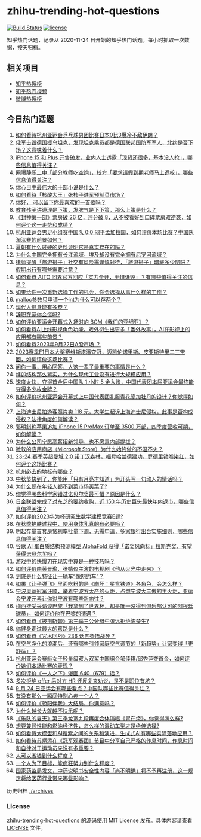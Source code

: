 # zhihu-trending-hot-questions

[![Build Status](https://github.com/justjavac/zhihu-trending-hot-questions/workflows/ci/badge.svg?branch=master)](https://github.com/justjavac/zhihu-trending-hot-questions/actions)
[![license](https://img.shields.io/github/license/justjavac/zhihu-trending-hot-questions)](https://github.com/justjavac/zhihu-trending-hot-questions/blob/master/LICENSE)

知乎热门话题，记录从 2020-11-24
日开始的知乎热门话题。每小时抓取一次数据，按天[归档](./archives)。

## 相关项目

- [知乎热搜榜](https://github.com/justjavac/zhihu-trending-top-search)
- [知乎热门视频](https://github.com/justjavac/zhihu-trending-hot-video)
- [微博热搜榜](https://github.com/justjavac/weibo-trending-hot-search)

## 今日热门话题

<!-- BEGIN -->
<!-- 最后更新时间 Mon Sep 25 2023 07:16:18 GMT+0800 (China Standard Time) -->

1. [如何看待杭州亚运会乒乓球男团比赛日本0比3爆冷不敌伊朗？](https://www.zhihu.com/question/623603975)
1. [俄军击毁德国援乌坦克，发现坦克乘员都是德国联邦国防军军人，北约是否下场？这意味着什么？](https://www.zhihu.com/question/623558845)
1. [iPhone 15 和 Plus 开售破发，业内人士透露「现货还很多，基本没人抢」，哪些信息值得关注？](https://www.zhihu.com/question/623569335)
1. [网曝静乐二中「部分教师吃空饷」，校方「要求请假到期老师马上返校」，哪些信息值得关注？](https://www.zhihu.com/question/622574230)
1. [你心目中最伟大的十部小说是什么？](https://www.zhihu.com/question/21405569)
1. [如何看待「核酸大王」张核子进军预制菜市场？](https://www.zhihu.com/question/622366703)
1. [你好， 可以留下你最喜欢的一首歌吗？](https://www.zhihu.com/question/623430832)
1. [教育孩子讲道理是下策，发脾气是下下策，那么上策是什么？](https://www.zhihu.com/question/622878648)
1. [《封神第一部》票房破 26 亿，评分破 8，从不被看好到口碑票房双逆袭，如何评价这一走势和成绩？](https://www.zhihu.com/question/622726761)
1. [杭州亚运会男足小组赛中国队 0:0 闷平孟加拉国，如何评价本场比赛？中国队淘汰赛的前景如何？](https://www.zhihu.com/question/623581256)
1. [夏朝有什么过硬的史料证明它是真实存在的吗？](https://www.zhihu.com/question/31077636)
1. [为什么中国完全拥有长江流域，埃及却没有完全拥有尼罗河流域？](https://www.zhihu.com/question/622715700)
1. [律师提醒「旅游搭子」社交有风险需谨慎对待，「旅游搭子」暗藏多少陷阱？假期出行有哪些需要注意？](https://www.zhihu.com/question/623264443)
1. [如何看待 AITO 问界官方回应「实力全开，无惧诋毁」？有哪些值得关注的信息？](https://www.zhihu.com/question/623282954)
1. [如果给你一次重新选择工作的机会，你会选择从事什么样的工作？](https://www.zhihu.com/question/622550006)
1. [malloc参数只申请一个int为什么可以存两个？](https://www.zhihu.com/question/620362723)
1. [现代人健身能有多卷？](https://www.zhihu.com/question/622758246)
1. [辞职在家你会慌吗?](https://www.zhihu.com/question/620537054)
1. [如何评价亚运会开幕式入场时的 BGM《我们的亚细亚》？](https://www.zhihu.com/question/623471201)
1. [如何看待AI上线影视角色功能，戏外衍生出更多「番外故事」，AI在影视上的应用都有哪些前景？](https://www.zhihu.com/question/623567240)
1. [如何看待2023年9月22日A股市场 ？](https://www.zhihu.com/question/623249739)
1. [2023赛季F1日本大奖赛维斯塔潘夺冠，迈凯伦诺里斯、皮亚斯特里二三带回，如何评价这场比赛？](https://www.zhihu.com/question/623551027)
1. [问你一事，用心回答，人这一辈子最重要的事情是什么？](https://www.zhihu.com/question/622686120)
1. [榫卯结构那么紧实，为什么现代工业没有进行大规模应用？](https://www.zhihu.com/question/271098355)
1. [速度太快，夺得首金后中国队 1 小时 5 金入账，中国代表团本届亚运会最终能夺得多少枚金牌？](https://www.zhihu.com/question/623544915)
1. [如何评价杭州亚运会开幕式上中国代表团礼服青花瓷加牡丹的设计？你觉得如何？](https://www.zhihu.com/question/623470399)
1. [上海迪士尼拍游客照片卖 118 元，大学生起诉上海迪士尼侵权，此事是否构成侵权？法律角度如何解读？](https://www.zhihu.com/question/623469561)
1. [郭明錤称苹果追加 iPhone 15 ProMax 订单至 3500 万部，四季度营收可期，如何解读？](https://www.zhihu.com/question/623461400)
1. [为什么公司宁愿高薪招新领导，也不愿意内部提拔？](https://www.zhihu.com/question/622566930)
1. [微软的应用商店（Microsoft Store）为什么始终做的不温不火？](https://www.zhihu.com/question/572483329)
1. [23-24 赛季英超曼城 2:0 诺丁汉森林，福登哈兰德建功，罗德里锁喉染红，如何评价这场比赛？](https://www.zhihu.com/question/623474763)
1. [杭州必去的地标有哪些？](https://www.zhihu.com/question/622234235)
1. [中秋节快到了，你能用「只有月亮才知道」为开头写一句动人的情话吗？](https://www.zhihu.com/question/621948959)
1. [为什么现在年轻人都不到菜市场买菜了?](https://www.zhihu.com/question/615918682)
1. [你觉得哪些科学家错过诺贝尔奖最可惜？原因是什么？](https://www.zhihu.com/question/622723518)
1. [日企联盟完成了对东芝的要约收购，近 150 年历史巨头最快年内退市，哪些信息值得关注？](https://www.zhihu.com/question/623540948)
1. [如何评价2023华为杯研究生数学建模竞赛E题?](https://www.zhihu.com/question/623221220)
1. [在秋季护肤过程中，使用身体乳真的有必要吗？](https://www.zhihu.com/question/621515331)
1. [明起存量首套房贷利率批量下调，无需申请，多家银行出台实施细则，哪些信息值得关注？](https://www.zhihu.com/question/623542037)
1. [谷歌 AI 蛋白质结构预测模型 AlphaFold 获得「诺奖风向标」拉斯克奖，有望获得诺贝尔奖吗？](https://www.zhihu.com/question/623254961)
1. [游戏中的快慢刀在现实中算是一种技巧吗？](https://www.zhihu.com/question/623245752)
1. [如何评价由黄景瑜、张婧仪主演的电视剧《他从火光中走来》？](https://www.zhihu.com/question/622602638)
1. [到底是什么特征让一辆车“像网约车”？](https://www.zhihu.com/question/622746088)
1. [如果《让子弹飞》里面吃粉的是《崩坏：星穹铁道》各角色，会怎么样？](https://www.zhihu.com/question/622683592)
1. [宁波奥运冠军汪顺，举着宁波方太产的火炬，点燃宁波大丰做的主火炬，亚运会宁波元素让你对宁波有哪些新向往？](https://www.zhihu.com/question/623549642)
1. [梅西接受采访谈巴黎「我拿到了世界杯，却是唯一没得到俱乐部认可的阿根廷球员」，如何评价他在巴黎的遭遇？](https://www.zhihu.com/question/623204278)
1. [如何看待《披荆斩棘》第三季三公分组中张远拒绝陈楚生?](https://www.zhihu.com/question/623388637)
1. [你健身走过最大的弯路是什么？](https://www.zhihu.com/question/622493029)
1. [如何看待《咒术回战》236 话五条悟战死？](https://www.zhihu.com/question/622923545)
1. [在空气净化的浪潮后，还有哪些引领家庭空气调节的「新趋势」让家变得「更舒适」？](https://www.zhihu.com/question/623079292)
1. [杭州亚运会赛艇女子轻量级双人双桨中国组合邹佳琪/邱秀萍夺首金，如何评价她们本场比赛的表现？](https://www.zhihu.com/question/623538467)
1. [如何评价《一人之下》漫画 640（679）话？](https://www.zhihu.com/question/623216167)
1. [多次拒绝 offer 后对方 HR 还反复来劝说，是不是职位有坑？](https://www.zhihu.com/question/622558837)
1. [9 月 24 日亚运会有哪些看点？中国队哪些比赛值得关注？](https://www.zhihu.com/question/623537604)
1. [有没有那么一瞬间特别心疼一个人？](https://www.zhihu.com/question/435939168)
1. [如何评价《骄阳伴我》大结局，你满意吗？](https://www.zhihu.com/question/622471284)
1. [为什么越长大就越不快乐呢？](https://www.zhihu.com/question/616246227)
1. [《乐队的夏天》第三季龙宽九段再度合体演唱《胃在烧》，你觉得怎么样?](https://www.zhihu.com/question/623348626)
1. [想要兼顾性能和燃油经济性，怎么样的混动车型才是绝佳选择?](https://www.zhihu.com/question/623547614)
1. [如何看待大模型和AI搜索之间的关系和演进，生成式AI有哪些实际落地应用？](https://www.zhihu.com/question/623104831)
1. [如何看待苏炳添在《冠军观赛团》节目中分享自己严格的作息时间，作息时间和自律对于运动员来说有多重要？](https://www.zhihu.com/question/623501024)
1. [人可以省钱到什么程度？](https://www.zhihu.com/question/613042312)
1. [一个人为了目标，能疯狂努力到什么程度？](https://www.zhihu.com/question/35306101)
1. [国家药监局发文，中药说明书安全性内容「尚不明确」将不予再注册，这一规定将给医药行业带来哪些影响？](https://www.zhihu.com/question/623426010)

<!-- END -->

历史归档 [./archives](./archives)

### License

[zhihu-trending-hot-questions](https://github.com/justjavac/zhihu-trending-hot-questions)
的源码使用 MIT License 发布。具体内容请查看 [LICENSE](./LICENSE) 文件。
